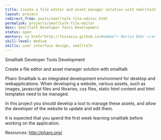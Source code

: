```yaml
---
title: Create a file editor and asset manager solution with smalltalk
layout: project
redirect_from: posts/smalltalk-file-editor.html
permalink: projects/smalltalk-file-editor
desc: Smalltalk Developer Tools Development
status: open
mentors: <a href="http://fossasia.github.io/#embee"> Martin Bähr </a>
skill-level: medium
skills: user interface design, smalltalk
---
```

Smalltalk Developer Tools Development

Create a file editor and asset manager solution with smalltalk


Pharo Smalltalk is an integrated development environment for desktop and
webapplications.  When developing a website, various assets, such as images,
javascript files and libraries, css files, static html content and html
templates need to be managed.

In this project you should develop a tool to manage these assets, and allow the
developer of the website to update and edit them.

It is expected that you spend the first week learning smalltalk before
working on the application.

Resources: http://pharo.org/

